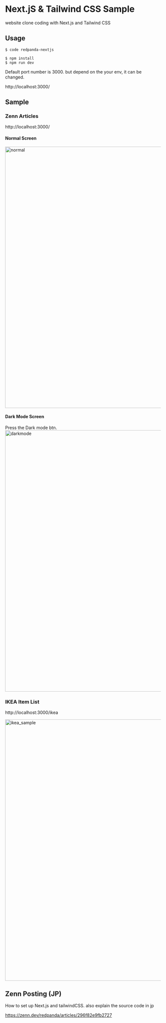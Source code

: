 # Next.jS & Tailwind CSS Sample

website clone coding with Next.js and Tailwind CSS

## Usage

```
$ code redpanda-nextjs

$ npm install
$ npm run dev
```

Default port number is 3000. but depend on the your env, it can be changed.

http://localhost:3000/

## Sample

### Zenn Articles

http://localhost:3000/

#### Normal Screen
<img width="847" alt="normal" src="https://user-images.githubusercontent.com/21287797/162182927-789f8125-75b4-49be-be96-7c0172771835.png">

#### Dark Mode Screen

Press the Dark mode btn. 
<img width="847" alt="darkmode" src="https://user-images.githubusercontent.com/21287797/162182917-1c662555-35df-4d59-b5aa-f99cbe221292.png">

### IKEA Item List

http://localhost:3000/ikea

<img width="847" alt="ikea_sample" src="https://user-images.githubusercontent.com/21287797/162174918-109e1a04-6fdd-4cd0-b46d-1e61cceb8658.png">

## Zenn Posting (JP)
How to set up Next.js and tailwindCSS. also explain the source code in jp

https://zenn.dev/redpanda/articles/296f82e9fb2727
